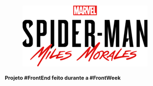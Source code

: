  <p align="center" > 
  <a href="https://spiderman.vercel.app/">
   <img src=".src/../assets/img/Marvel's_Spider-Man_Miles_Morales_Logo.png"/>
  </a>
 </p>
 
 ### Projeto #FrontEnd feito durante a #FrontWeek
 
 
